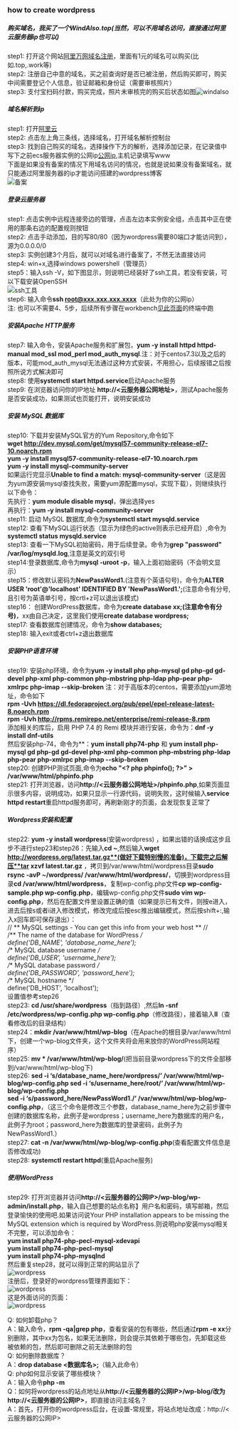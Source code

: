 ### how to create wordpress

##### 购买域名，我买了一个WindAlso.top(当然，可以不用域名访问，直接通过阿里云服务器ip也可以)
step1: 打开这个网站[阿里万网域名注册](https://wanwang.aliyun.com/domain)，里面有1元的域名可以购买(比如.top,.work等)  
step2: 注册自己中意的域名，买之前查询好是否已被注册，然后购买即可，购买中间需要登记个人信息，验证邮箱和身份证（需要审核照片）  
step3: 支付宝扫码付款，购买完成，照片未审核完的购买后状态如图![windalso](https://github.com/linyang23/Q-A-in-level-2/blob/master/photo/windalso.png)  

##### 域名解析到ip
step1: 打开[阿里云](https://homenew.console.aliyun.com/)  
step2: 点击左上角三条线，选择域名，打开域名解析控制台  
step3: 找到自己购买的域名，选择操作下方的解析，选择添加记录，在记录值中写下之前ecs服务器实例的公网ip[公网ip](https://github.com/linyang23/Q-A-in-level-2/blob/master/photo/explainip.png),主机记录填写www  
下面是如果没有备案的情况下用域名访问的情况，也就是说如果没有备案域名，就只能通过阿里服务器的ip才能访问搭建的wordpress博客  
![备案](https://github.com/linyang23/Q-A-in-level-2/blob/master/photo/beian.png)  

##### 登录云服务器
step1: 点击实例中远程连接旁边的管理，点击左边本实例安全组，点击其中正在使用的那条右边的配置规则按钮  
step2: 点击手动添加，目的写80/80（因为wordpress需要80端口才能访问到），源为0.0.0.0/0   
step3: 实例创建3个月后，就可以对域名进行备案了，不然无法直接访问  
step4: win+x,选择windows powershell（管理员）  
step5：输入ssh -V，如下图显示，则说明已经装好了ssh工具，若没有安装，可以下载安装OpenSSH  
![ssh工具](https://github.com/linyang23/Q-A-in-level-2/blob/master/photo/ssh.png)  
step6: 输入命令**ssh root@xxx.xxx.xxx.xxxx**（此处为你的公网ip）  
注: 也可以不需要4、5步，后续所有步骤在workbench[见此页面](https://github.com/linyang23/Q-A-in-level-2/blob/master/doc/0003_vscode%E9%85%8D%E7%BD%AE%E9%98%BF%E9%87%8C%E4%BA%91.md)的终端中跑  

##### 安装Apache HTTP服务
step7: 输入命令，安装Apache服务和扩展包，**yum -y install httpd httpd-manual mod_ssl mod_perl mod_auth_mysql**.注：对于centos7.3以及之后的版本，可能mod_auth_mysql无法通过这种方式安装，不用担心，后续报错之后按照所说方式解决即可  
step8: 使用**systemctl start httpd.service**启动Apache服务  
step9: 在浏览器访问你的IP地址 **http://<云服务器公网地址>**，测试Apache服务是否安装成功，如果测试也页能打开，说明安装成功  

##### 安装 MySQL 数据库
step10: 下载并安装MySQL官方的Yum Repository,命令如下  
**wget http://dev.mysql.com/get/mysql57-community-release-el7-10.noarch.rpm  
yum -y install mysql57-community-release-el7-10.noarch.rpm  
yum -y install mysql-community-server**  
如果运行完显示**Unable to find a match: mysql-community-server**（这是因为yum源安装mysql查找失败，需要yum源配置mysql，实现下载），则继续执行以下命令：  
先执行：**yum module disable mysql**，弹出选择yes  
再执行：**yum -y install mysql-community-server**  
step11: 启动 MySQL 数据库,命令为**systemctl start mysqld.service**  
step12: 查看下MySQL运行状态（显示为绿色的active则表示已经开启）,命令为**systemctl status mysqld.service**  
step13: 查看一下MySQL初始密码，用于后续登录。命令为**grep "password" /var/log/mysqld.log**,注意是英文的双引号  
step14:登录数据库,命令为**mysql -uroot -p**，输入上面初始密码（不会明文显示）  
step15：修改默认密码为**NewPassWord1.**(注意有个英语句号)，命令为**ALTER USER 'root'@'localhost' IDENTIFIED BY 'NewPassWord1.';**(注意命令有分号,且引号为英语单引号，按crtl+z可以退出该模式)  
step16： 创建WordPress数据库，命令为**create database xx;(注意命令有分号)**，xx由自己决定，这里我们使用**create database wordpress;**  
step17: 查看数据库创建情况，命令为**show databases;**  
step18: 输入exit或者ctrl+z退出数据库  

##### 安装PHP语言环境
step19: 安装php环境，命令为**yum -y install php php-mysql gd php-gd gd-devel php-xml php-common php-mbstring php-ldap php-pear php-xmlrpc php-imap --skip-broken**
注：对于高版本的centos，需要添加yum源地址，命令如下  
**rpm -Uvh https://dl.fedoraproject.org/pub/epel/epel-release-latest-8.noarch.rpm**  
**rpm -Uvh http://rpms.remirepo.net/enterprise/remi-release-8.rpm**  
添加相关的库后，启用 PHP 7.4 的 Remi 模块并进行安装，命令为：**dnf -y install dnf-utils**  
然后安装php-74，命令为**：**yum install php74-php** 和 **yum install php-mysql gd php-gd gd-devel php-xml php-common php-mbstring php-ldap php-pear php-xmlrpc php-imap --skip-broken**  
step20: 创建PHP测试页面,命令为**echo "\<? php phpinfo(); ?>" > /var/www/html/phpinfo.php**  
step21: 打开浏览器，访问**http://<云服务器公网地址>/phpinfo.php**,如果页面显示很多内容，说明成功，如果只显示一行源代码，说明失败，这时候输入**service httpd restart**重启httpd服务即可，再刷新刚才的页面，会发现恢复正常了

##### Wordpress安装和配置
step22: **yum -y install wordpress**(安装wordpress) ，如果出错的话换成这步且步不进行step23和step26：先输入**cd ~**,然后输入**wget http://wordpress.org/latest.tar.gz**(做好下载特别慢的准备)，下载完之后解压**tar xzvf latest.tar.gz** ，拷贝到/var/www/html/wordpress目录**sudo rsync -avP ~/wordpress/ /var/www/html/wordpress/**，切换到wordpress目录**cd /var/www/html/wordpress**，复制wp-config.php文件**cp wp-config-sample.php wp-config.php**，编辑wp-config.php文件**sudo vim wp-config.php**，然后在配置文件里设置正确的值（如果提示已有文件，则按e进入，进去后按s或者i进入修改模式，修改完成后按esc推出编辑模式，然后按shift+:,输入x回车即可保存退出）：  
// ** MySQL settings - You can get this info from your web host ** //  
/** The name of the database for WordPress */  
define('DB_NAME', 'database_name_here');  
/** MySQL database username */  
define('DB_USER', 'username_here');  
/** MySQL database password */  
define('DB_PASSWORD', 'password_here');  
/** MySQL hostname */  
define('DB_HOST', 'localhost');  
设置值参考step26  
step23: **cd /usr/share/wordpress**（指到路径）,然后**ln -snf /etc/wordpress/wp-config.php wp-config.php**（修改路径），接着输入**ll**（查看修改后的目录结构）  
step24：**mkdir /var/www/html/wp-blog**（在Apache的根目录/var/www/html下，创建一个wp-blog文件夹，这个文件夹将会用来放你的WordPress网站程序）  
step25: **mv * /var/www/html/wp-blog/**(把当前目录wordpress下的文件全部移到/var/www/html/wp-blog下)  
step26: **sed -i ‘s/database_name_here/wordpress/’ /var/www/html/wp-blog/wp-config.php
sed -i ‘s/username_here/root/’ /var/www/html/wp-blog/wp-config.php  
sed -i ‘s/password_here/NewPassWord1./’ /var/www/html/wp-blog/wp-config.php**，（这三个命令是修改三个参数，database_name_here为之前步骤中创建的数据库名称，此例子是wordpress；username_here为数据库的用户名，此例子为root；password_here为数据库的登录密码，此例子为NewPassWord1.）  
step27: **cat -n /var/www/html/wp-blog/wp-config.php**(查看配置文件信息是否修改成功)  
step28: **systemctl restart httpd**(重启Apache服务)  

##### 使用WordPress
step29: 打开浏览器并访问**http://<云服务器的公网IP>/wp-blog/wp-admin/install.php**，输入自己想要的站点名称】用户名和密码，填写邮箱，然后登录愉快的使用吧.如果访问说Your PHP installation appears to be missing the MySQL extension which is required by WordPress.则说明php安装mysql相关不完整，可以添加命令：  
**yum install php74-php-pecl-mysql-xdevapi**  
**yum install php74-php-pecl-mysql**  
**yum install php74-php-mysqlnd**  
然后重复step28，就可以得到正常的网站显示了  
![wordpress](https://github.com/linyang23/Q-A-in-level-2/blob/master/photo/wordpress.png)  
注册后，登录好的wordpress管理界面如下：  
![wordpress](https://github.com/linyang23/Q-A-in-level-2/blob/master/photo/wordpressytop.png)   
这是外面访问的页面：  
![wordpress](https://github.com/linyang23/Q-A-in-level-2/blob/master/photo/wordpressycover.png)  


Q: 如何卸载php？  
A：输入命令，**rpm -qa|grep php**，查看安装的包有哪些，然后通过**rpm -e xx**分别删除，其中xx为包名，如果无法删除，则会提示其依赖于哪些包，先卸载这些被依赖的包，然后即可删除之前无法删除的包  
Q: 如何删除数据库？  
A：**drop database <数据库名>;**（输入此命令）  
Q: php如何显示安装了哪些模块？  
A：输入命令**php -m**  
Q：如何将wordpress的站点地址从**http://<云服务器的公网IP>/wp-blog/**改为**http://<云服务器的公网IP>**，即直接访问主域名？  
A：首先，打开你的wordpress后台，在设置-常规里，将站点地址改成：http://<云服务器的公网IP> 

